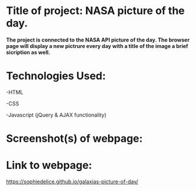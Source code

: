 # **Title of project:**  NASA picture of the day.
#### The project is connected to the NASA API picture of the day. The browser page will display a new pictrure every day with a title of the image a brief sicription as well. 


# **Technologies Used:**
-HTML 

-CSS 

-Javascript (jQuery & AJAX functionality)



# **Screenshot(s) of webpage:**


# **Link to webpage:**
https://sophiedelice.github.io/galaxias-picture-of-day/


